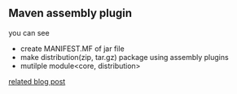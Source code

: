 ## Maven assembly plugin
you can see
- create MANIFEST.MF of jar file
- make distribution(zip, tar.gz) package using assembly plugins
- mutilple module<core, distribution>

[related blog post](http://nberserk.github.io/2015/07/31/mvn-assembly.html)




